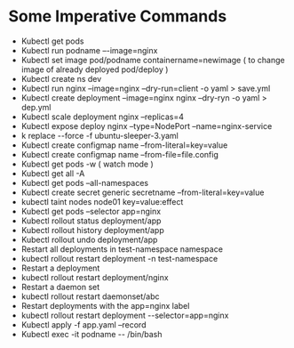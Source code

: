 # Some Imperative Commands
- Kubectl get pods
- Kubectl run podname –-image=nginx
- Kubectl set image pod/podname containername=newimage ( to change image of already deployed pod/deploy )
- Kubectl create ns dev
- Kubectl run nginx –image=nginx –dry-run=client -o yaml > save.yml
- Kubectl create deployment –image=nginx nginx –dry-ryn -o yaml > dep.yml
- Kubectl scale deployment nginx –replicas=4
- Kubectl expose deploy nginx –type=NodePort –name=nginx-service
- k replace --force -f ubuntu-sleeper-3.yaml 
- Kubectl create configmap name –from-literal=key=value
- Kubectl create configmap name –from-file=file.config
- Kubectl get pods -w ( watch mode )
- Kubectl get all -A 
- Kubectl get pods –all-namespaces
- Kubectl create secret generic secretname –from-literal=key=value
- kubectl taint nodes node01 key=value:effect
- Kubectl get pods –selector app=nginx
- Kubectl rollout status deployment/app
- Kubectl rollout history deployment/app
- Kubectl rollout undo deployment/app
- Restart all deployments in test-namespace namespace
- kubectl rollout restart deployment -n test-namespace
- Restart a deployment
- kubectl rollout restart deployment/nginx
- Restart a daemon set
- kubectl rollout restart daemonset/abc
- Restart deployments with the app=nginx label
- kubectl rollout restart deployment --selector=app=nginx
- Kubectl apply -f app.yaml –record
- Kubectl exec -it podname -- /bin/bash
